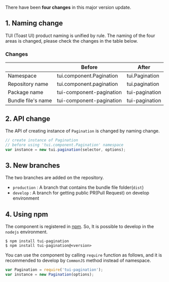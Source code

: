 There have been **four changes** in this major version update.</span>

## 1\. Naming change

TUI (Toast UI) product naming is unified by rule.
The naming of the four areas is changed, please check the changes in the table below.

### Changes

|  | Before | After |
| --- | ------ | ----- |
| Namespace | tui.component.Pagination | tui.Pagination |
| Repository name | tui.component.pagination | tui.pagination |
| Package name | tui-component-pagination | tui-pagination |
| Bundle file's name | tui-component-pagination | tui-pagination |

## 2\. API change

The API of creating instance of `Pagination` is changed by naming change.

``` js
// create instance of Pagination
// before using 'tui.component.Pagination' namespace
var instance = new tui.pagination(selector, options);
```

## 3\. New branches
The two branches are added on the repository.

* `production` : A branch that contains the bundle file folder(`dist`)
* `develop` : A branch for getting public PR(Pull Request) on develop environment

## 4\. Using npm

The component is registered in [npm](https://www.npmjs.com/package/tui-pagination).
So, It is possible to develop in the `nodejs` environment.

```
$ npm install tui-pagination
$ npm install tui-pagination@<version>
```
You can use the component by calling `require` function as follows, and it is recommended to develop by `CommonJS` method instead of namespace.

``` js
var Pagination = require('tui-pagination');
var instance = new Pagination(options);
```
